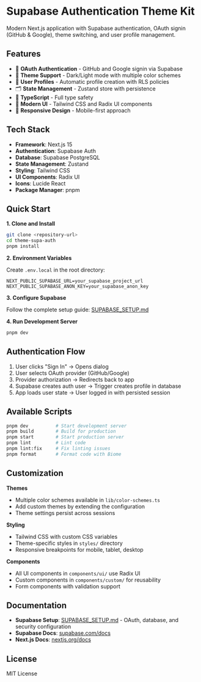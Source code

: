 # Supabase Authentication Theme Kit

Modern Next.js application with Supabase authentication, OAuth signin (GitHub & Google), theme switching, and user profile management.

## Features

- 🔐 **OAuth Authentication** - GitHub and Google signin via Supabase
- 🎨 **Theme Support** - Dark/Light mode with multiple color schemes
- 👤 **User Profiles** - Automatic profile creation with RLS policies
- 🗂️ **State Management** - Zustand store with persistence
- 🎯 **TypeScript** - Full type safety
- 🎨 **Modern UI** - Tailwind CSS and Radix UI components
- 📱 **Responsive Design** - Mobile-first approach

## Tech Stack

- **Framework**: Next.js 15
- **Authentication**: Supabase Auth
- **Database**: Supabase PostgreSQL
- **State Management**: Zustand
- **Styling**: Tailwind CSS
- **UI Components**: Radix UI
- **Icons**: Lucide React
- **Package Manager**: pnpm

## Quick Start

**1. Clone and Install**
```bash
git clone <repository-url>
cd theme-supa-auth
pnpm install
```

**2. Environment Variables**

Create `.env.local` in the root directory:
```env
NEXT_PUBLIC_SUPABASE_URL=your_supabase_project_url
NEXT_PUBLIC_SUPABASE_ANON_KEY=your_supabase_anon_key
```

**3. Configure Supabase**

Follow the complete setup guide: [SUPABASE_SETUP.md](./SUPABASE_SETUP.md)

**4. Run Development Server**
```bash
pnpm dev
```

## Authentication Flow

1. User clicks "Sign In" → Opens dialog
2. User selects OAuth provider (GitHub/Google)
3. Provider authorization → Redirects back to app
4. Supabase creates auth user → Trigger creates profile in database
5. App loads user state → User logged in with persisted session

## Available Scripts

```bash
pnpm dev          # Start development server
pnpm build        # Build for production
pnpm start        # Start production server
pnpm lint         # Lint code
pnpm lint:fix     # Fix linting issues
pnpm format       # Format code with Biome
```

## Customization

**Themes**
- Multiple color schemes available in `lib/color-schemes.ts`
- Add custom themes by extending the configuration
- Theme settings persist across sessions

**Styling**
- Tailwind CSS with custom CSS variables
- Theme-specific styles in `styles/` directory
- Responsive breakpoints for mobile, tablet, desktop

**Components**
- All UI components in `components/ui/` use Radix UI
- Custom components in `components/custom/` for reusability
- Form components with validation support

## Documentation

- **Supabase Setup**: [SUPABASE_SETUP.md](./SUPABASE_SETUP.md) - OAuth, database, and security configuration
- **Supabase Docs**: [supabase.com/docs](https://supabase.com/docs)
- **Next.js Docs**: [nextjs.org/docs](https://nextjs.org/docs)

## License

MIT License
